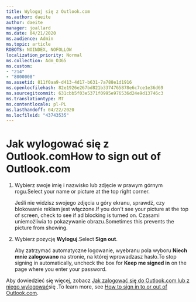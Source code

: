 ```yaml
---
title: Wyloguj się z Outlook.com
ms.author: daeite
author: daeite
manager: joallard
ms.date: 04/21/2020
ms.audience: Admin
ms.topic: article
ROBOTS: NOINDEX, NOFOLLOW
localization_priority: Normal
ms.collection: Adm_O365
ms.custom:
- "214"
- "8000008"
ms.assetid: 811f0aa9-d413-4d17-b631-7a788e1d1916
ms.openlocfilehash: 82e1926e267bd821b3374765878e6c7ce1e36d69
ms.sourcegitcommit: 631cbb5f03e5371f0995e976536d24e9d13746c3
ms.translationtype: MT
ms.contentlocale: pl-PL
ms.lasthandoff: 04/22/2020
ms.locfileid: "43743535"
---
```

# <a name="how-to-sign-out-of-outlookcom"></a><span data-ttu-id="0c4c6-102">Jak wylogować się z Outlook.com</span><span class="sxs-lookup"><span data-stu-id="0c4c6-102">How to sign out of Outlook.com</span></span>

1. <span data-ttu-id="0c4c6-103">Wybierz swoje imię i nazwisko lub zdjęcie w prawym górnym rogu.</span><span class="sxs-lookup"><span data-stu-id="0c4c6-103">Select your name or picture at the top right corner.</span></span>

    <span data-ttu-id="0c4c6-104">Jeśli nie widzisz swojego zdjęcia u góry ekranu, sprawdź, czy blokowanie reklam jest włączone.</span><span class="sxs-lookup"><span data-stu-id="0c4c6-104">If you don't see your picture at the top of screen, check to see if ad blocking is turned on.</span></span> <span data-ttu-id="0c4c6-105">Czasami uniemożliwia to pokazywanie obrazu.</span><span class="sxs-lookup"><span data-stu-id="0c4c6-105">Sometimes this prevents the picture from showing.</span></span>

2. <span data-ttu-id="0c4c6-106">Wybierz pozycję **Wyloguj**.</span><span class="sxs-lookup"><span data-stu-id="0c4c6-106">Select **Sign out**.</span></span>

    <span data-ttu-id="0c4c6-107">Aby zatrzymać automatyczne logowanie, wyebranu pola wyboru **Niech mnie zalogowano** na stronie, na której wprowadzasz hasło.</span><span class="sxs-lookup"><span data-stu-id="0c4c6-107">To stop signing in automatically, uncheck the box for **Keep me signed in** on the page where you enter your password.</span></span>

<span data-ttu-id="0c4c6-108">Aby dowiedzieć się więcej, zobacz [Jak zalogować się do Outlook.com lub z niego wylogować](https://support.office.com/article/e08eb8ac-ac27-49f4-a400-a47311e1ee7e?wt.mc_id=Office_Outlook_com_Alchemy)się .</span><span class="sxs-lookup"><span data-stu-id="0c4c6-108">To learn more, see [How to sign in to or out of Outlook.com](https://support.office.com/article/e08eb8ac-ac27-49f4-a400-a47311e1ee7e?wt.mc_id=Office_Outlook_com_Alchemy).</span></span>
  